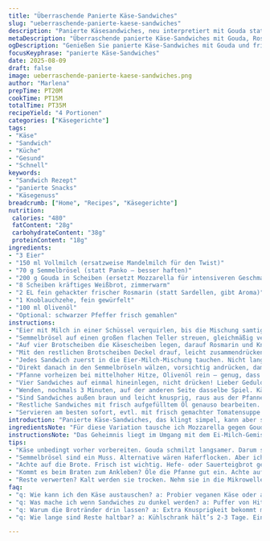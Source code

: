 ```yaml
---
title: "Überraschende Panierte Käse-Sandwiches"
slug: "ueberraschende-panierte-kaese-sandwiches"
description: "Panierte Käsesandwiches, neu interpretiert mit Gouda statt Mozzarella, mit frischem Rosmarin und Knoblauch statt Sardellen und Chili. Eiermilch-Mischung für optimalen Halt; Semmelbrösel ersetzen Panko; knusprig außen, cremig innen. Perfekt gebräunt in Olivenöl, dazu frische Tomatensuppe oder knackiges Gemüse. Methoden basieren auf visuellen und taktilen Signalen, keine strikten Zeiten. Tipps zum Korrekturbacken, falls zu dunkel oder weich. Für 4 hungrige Esser."
metaDescription: "Überraschende panierte Käse-Sandwiches mit Gouda, Rosmarin und Knoblauch. Knusprig und cremig, perfekt für jeden Anlass."
ogDescription: "Genießen Sie panierte Käse-Sandwiches mit Gouda und frischen Kräutern. Ein leckeres Rezept, leicht zuzubereiten und immer ein Hit."
focusKeyphrase: "panierte Käse-Sandwiches"
date: 2025-08-09
draft: false
image: ueberraschende-panierte-kaese-sandwiches.png
author: "Marlena"
prepTime: PT20M
cookTime: PT15M
totalTime: PT35M
recipeYield: "4 Portionen"
categories: ["Käsegerichte"]
tags:
- "Käse"
- "Sandwich"
- "Küche"
- "Gesund"
- "Schnell"
keywords:
- "Sandwich Rezept"
- "panierte Snacks"
- "Käsegenuss"
breadcrumb: ["Home", "Recipes", "Käsegerichte"]
nutrition: 
 calories: "480"
 fatContent: "28g"
 carbohydrateContent: "38g"
 proteinContent: "18g"
ingredients:
- "3 Eier"
- "150 ml Vollmilch (ersatzweise Mandelmilch für den Twist)"
- "70 g Semmelbrösel (statt Panko – besser haften)"
- "200 g Gouda in Scheiben (ersetzt Mozzarella für intensiveren Geschmack)"
- "8 Scheiben kräftiges Weißbrot, zimmerwarm"
- "2 EL fein gehackter frischer Rosmarin (statt Sardellen, gibt Aroma)"
- "1 Knoblauchzehe, fein gewürfelt"
- "100 ml Olivenöl"
- "Optional: schwarzer Pfeffer frisch gemahlen"
instructions:
- "Eier mit Milch in einer Schüssel verquirlen, bis die Mischung samtig ist; der kleine Fettfilm am Rand sagt, kann bleiben, nicht zu dünn."
- "Semmelbrösel auf einen großen flachen Teller streuen, gleichmäßig verteilen. Wichtig für gleichmäßige Kruste."
- "Auf vier Brotscheiben die Käsescheiben legen, darauf Rosmarin und Knoblauch verteilen. Nicht zu dick, sonst klebt nicht alles richtig."
- "Mit den restlichen Brotscheiben Deckel drauf, leicht zusammendrücken, Ränder optional abschneiden – ich lass sie gern dran für Extra-Knusprigkeit; Sandwich dann quer halbieren für handliche Portionen."
- "Jedes Sandwich zuerst in die Eier-Milch-Mischung tauchen. Nicht lang tauchen, nur kurz eintauchen, sonst Brot matschig. Leicht auf der Oberseite abtropfen lassen, sonst zu viel Flüssigkeit."
- "Direkt danach in den Semmelbröseln wälzen, vorsichtig andrücken, damit gut haftet; nicht zu doll, sonst wird’s Klumpen-artig."
- "Pfanne vorheizen bei mittelhoher Hitze, Olivenöl rein – genug, dass der Boden bedeckt ist, aber nicht ertrinkt. Öl ist warm, wenn es sacht zu schimmern beginnt und leise zischt beim Kontakt."
- "Vier Sandwiches auf einmal hineinlegen, nicht drücken! Lieber Geduld haben. Nach etwa 3 Minuten sollte der Boden goldbraun sein; leicht anheben, mit Spatel kontrollieren."
- "Wenden, nochmals 3 Minuten, auf der anderen Seite dasselbe Spiel. Käse innen schmelzen spürbar, Sandwich wird spürbar etwas schwerer beim Anheben."
- "Sind Sandwiches außen braun und leicht knusprig, raus aus der Pfanne. Auf Küchenpapier legen, um überschüssiges Öl zu entfernen."
- "Restliche Sandwiches mit frisch aufgefülltem Öl genauso bearbeiten. Nicht die Pfanne auslassen, sonst anhaftende Stellen und ungleichmäßige Bräunung."
- "Servieren am besten sofort, evtl. mit frisch gemachter Tomatensuppe oder knackigen Gemüsesticks, die Frische geben. Kalt schmecken die Sandwiches nicht mehr so. Schnell heiß essen."
introduction: "Panierte Käse-Sandwiches, das klingt simpel, kann aber schnell daneben gehen. Darum gebe ich dir meinen erprobten Weg mit kleiner Würze und simplen Komponenten, die zusammen einen großen Effekt bringen. Statt Mozzarella etwas gereiften Gouda nutzen; dessen kräftiger Geschmack verträgt die nussige Note des Rosmarins und die feine Schärfe des Knoblauchs. Sardellen sind überbewertet, die meisten haben Angst vor Salzbergen. Und das Timing beim Panieren und Braten? Keine feste Minute. Ich hab gelernt, auf die Farbe und das Knistern zu hören. Knusprig muss außen sein, cremig innen. Zu oft ist das Ergebnis entweder matschig oder verbrannt, je nachdem wie man mit Ei-Milch-Mischung und Panade umgeht. Ein bisschen Geduld, und die Sandwiches entfalten ihr Beste. Und ja, die Brotränder nicht abzuschneiden kann entscheidend sein für die Optik und den Geschmack. Lieber nachher abbeißen und das Brot genießen."
ingredientsNote: "Für diese Variation tausche ich Mozzarella gegen Gouda aus. Der schmilzt zwar langsamer, bringt aber viel mehr Geschmack. Wer laktosefrei will, nimmt veganen Käse und Mandelmilch. Semmelbrösel sorgen für besseren Halt als Panko, das ist zu grob und fällt schnell runter. Frische Kräuter geben Aroma statt Dosensardellen; Rosmarin und Knoblauch liefern Aroma und etwas Biss. Weißbrot sollte frisch und nicht zu trocken sein, aber auch nicht zu weich, damit die Panade hält. Rinder-, Hefe- oder Sauerteigbrot funktionieren auch, aber die Konsistenz ändern sich. Beim Olivenöl auf Qualität achten, kaltgepresst ist besser für Geschmack und Gesundheit. Die Kombination ergibt eine spannende Abwechslung mit einfachem Handling."
instructionsNote: "Das Geheimnis liegt im Umgang mit dem Ei-Milch-Gemisch – kurz eintauchen, zu lang und das Brot saugt zu viel auf, wird matschig und bricht. Gleich danach die Semmelbrösel drauf, am besten mit beiden Händen leicht andrücken, aber nicht zu fest; sonst entsteht eine harte Kruste. Während Braten kontrolliere ich den Bräunungsgrad visuell, der Boden sollte knusprig und goldbraun sein, nicht dunkel oder verbrannt. Das Öl darf nicht zu heiß sein, sonst verbrennt die Panade und der Käse innen bleibt kalt. Guter Trick: Lässt das Öl beim Braten laut von sich hören, ist es zu heiß. Zwischendurch Pfanne sauber wischen hilft, damit nichts ansetzt. Zwischendurch die Sandwiches auf Küchenpapier ablegen, das nimmt das überschüssige Fett raus. Durch die Kräuter und den Knoblauch entsteht ein feines Aroma, das sich über die Hitze verteilt – riecht schon beim Braten herrlich. Richtiges Timing ist Freiheit; nicht nur Zeiten, sondern Beobachten sind das A und O."
tips:
- "Käse unbedingt vorher vorbereiten. Gouda schmilzt langsamer. Darum scheibe ihn dünn. Achte auf die Temperatur des Öls. Zu heiß, die Panade wird dunkel, der Käse bleibt kalt. Zu kalt führt zu öligem Ergebnis. Geduld ist wichtig. Hör auf die Geräusche beim Braten."
- "Semmelbrösel sind ein Muss. Alternative wären Haferflocken. Aber ich mag das Gefühl der klassischen Panade. Kleine Klumpen vermeiden. Dazu leicht andrücken. Gleich nach dem Eintauchen in die Eimischung bestäuben. Das sichert Halt. Nicht drücken, sonst wird alles matschig."
- "Achte auf die Brote. Frisch ist wichtig. Hefe- oder Sauerteigbrot geht auch. Aber Konsistenz beachten. Weich und trocken vereinen sich nicht. Vor dem Panieren alle Ränder lassen. Für extra Knusprigkeit nicht abschneiden. Und man hat mehr zu beißen."
- "Kommt es beim Braten zum Ankleben? Öle die Pfanne gut ein. Achte auf die Hitze. Lass das Sandwich sanft hineinrutschen. Zu viel Druck, die Füllung quillt heraus. An den Kanten bräunen ist schwierig. Sieh dir die Bräunung genau an."
- "Reste verwerten? Kalt werden sie trocken. Nehm sie in die Mikrowelle, kurz erwärmen. Alternativ eignen sich Ofenscheiben. Einring im Ofen bringt sie wieder knusprig. Vorher auf ein Blech legen. Öl auftragen, dann backen."
faq:
- "q: Wie kann ich den Käse austauschen? a: Probier veganen Käse oder anderen Hartkäse. Er schmeckt anfangs anders aber ist lecker. Wichtig: Finde eine gute Schmelzalternative."
- "q: Was mache ich wenn Sandwiches zu dunkel werden? a: Puffer von Hitze reduzieren. Möglichst mehr Öl hinzufügen. Gegebenenfalls die Temperatur senken. Dunkel ist gefärbt nicht gebacken."
- "q: Warum die Brotränder drin lassen? a: Extra Knusprigkeit bekommt man beim Braten. Auch stabilisieren sie die Füllung. Das ist ein bewährter Trick, der sich lohnt. Einfach ausprobieren und genießen."
- "q: Wie lange sind Reste haltbar? a: Kühlschrank hält’s 2-3 Tage. Einfrieren ist auch möglich. Sandwiches gefrieren gut. Aber immer gut aufbewahren. Nach dem Auftauen kurz in die Pfanne."

---
```

